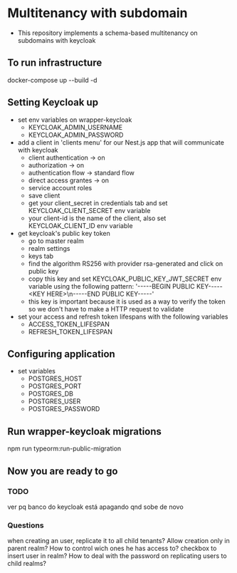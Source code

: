 # Multitenancy with subdomain

- This repository implements a schema-based multitenancy on subdomains with keycloak

## To run infrastructure

docker-compose up --build -d

## Setting Keycloak up

- set env variables on wrapper-keycloak
  - KEYCLOAK_ADMIN_USERNAME
  - KEYCLOAK_ADMIN_PASSWORD
- add a client in 'clients menu' for our Nest.js app that will communicate with keycloak
  - client authentication -> on
  - authorization -> on
  - authentication flow -> standard flow
  - direct access grantes -> on
  - service account roles
  - save client
  - get your client_secret in credentials tab and set KEYCLOAK_CLIENT_SECRET env variable
  - your client-id is the name of the client, also set KEYCLOAK_CLIENT_ID env variable
- get keycloak's public key token
  - go to master realm
  - realm settings
  - keys tab
  - find the algorithm RS256 with provider rsa-generated and click on public key
  - copy this key and set KEYCLOAK_PUBLIC_KEY_JWT_SECRET env variable using the following pattern: '-----BEGIN PUBLIC KEY-----\<KEY HERE>\n-----END PUBLIC KEY-----'
  - this key is important because it is used as a way to verify the token so we don't have to make a HTTP request to validate
- set your access and refresh token lifespans with the following variables
  - ACCESS_TOKEN_LIFESPAN
  - REFRESH_TOKEN_LIFESPAN

## Configuring application

- set variables
  - POSTGRES_HOST
  - POSTGRES_PORT
  - POSTGRES_DB
  - POSTGRES_USER
  - POSTGRES_PASSWORD

## Run wrapper-keycloak migrations

npm run typeorm:run-public-migration

## Now you are ready to go


### TODO

ver pq banco do keycloak está apagando qnd sobe de novo


### Questions

when creating an user, replicate it to all child tenants? Allow creation only in parent realm? How to control wich ones he has access to? checkbox to insert user in realm? How to deal with the password on replicating users to child realms?